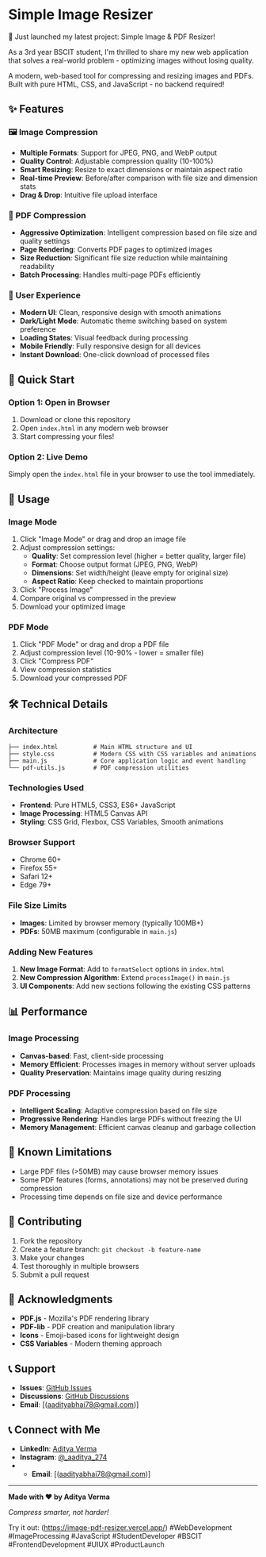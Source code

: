 
# Simple Image Resizer

🚀 Just launched my latest project: Simple Image & PDF Resizer!

As a 3rd year BSCIT student, I'm thrilled to share my new web application that solves a real-world problem - optimizing images without losing quality.


A modern, web-based tool for compressing and resizing images and PDFs. Built with pure HTML, CSS, and JavaScript - no backend required!

## ✨ Features

### 🖼️ Image Compression
- **Multiple Formats**: Support for JPEG, PNG, and WebP output
- **Quality Control**: Adjustable compression quality (10-100%)
- **Smart Resizing**: Resize to exact dimensions or maintain aspect ratio
- **Real-time Preview**: Before/after comparison with file size and dimension stats
- **Drag & Drop**: Intuitive file upload interface

### 📄 PDF Compression
- **Aggressive Optimization**: Intelligent compression based on file size and quality settings
- **Page Rendering**: Converts PDF pages to optimized images
- **Size Reduction**: Significant file size reduction while maintaining readability
- **Batch Processing**: Handles multi-page PDFs efficiently

### 🎨 User Experience
- **Modern UI**: Clean, responsive design with smooth animations
- **Dark/Light Mode**: Automatic theme switching based on system preference
- **Loading States**: Visual feedback during processing
- **Mobile Friendly**: Fully responsive design for all devices
- **Instant Download**: One-click download of processed files

## 🚀 Quick Start

### Option 1: Open in Browser
1. Download or clone this repository
2. Open `index.html` in any modern web browser
3. Start compressing your files!

### Option 2: Live Demo
Simply open the `index.html` file in your browser to use the tool immediately.

## 📖 Usage

### Image Mode
1. Click "Image Mode" or drag and drop an image file
2. Adjust compression settings:
   - **Quality**: Set compression level (higher = better quality, larger file)
   - **Format**: Choose output format (JPEG, PNG, WebP)
   - **Dimensions**: Set width/height (leave empty for original size)
   - **Aspect Ratio**: Keep checked to maintain proportions
3. Click "Process Image"
4. Compare original vs compressed in the preview
5. Download your optimized image

### PDF Mode
1. Click "PDF Mode" or drag and drop a PDF file
2. Adjust compression level (10-90% - lower = smaller file)
3. Click "Compress PDF"
4. View compression statistics
5. Download your compressed PDF

## 🛠️ Technical Details

### Architecture
```
├── index.html          # Main HTML structure and UI
├── style.css           # Modern CSS with CSS variables and animations
├── main.js             # Core application logic and event handling
└── pdf-utils.js        # PDF compression utilities
```

### Technologies Used
- **Frontend**: Pure HTML5, CSS3, ES6+ JavaScript
- **Image Processing**: HTML5 Canvas API
- **Styling**: CSS Grid, Flexbox, CSS Variables, Smooth animations

### Browser Support
- Chrome 60+
- Firefox 55+
- Safari 12+
- Edge 79+

### File Size Limits
- **Images**: Limited by browser memory (typically 100MB+)
- **PDFs**: 50MB maximum (configurable in `main.js`)



### Adding New Features
1. **New Image Format**: Add to `formatSelect` options in `index.html`
2. **New Compression Algorithm**: Extend `processImage()` in `main.js`
3. **UI Components**: Add new sections following the existing CSS patterns

## 📊 Performance

### Image Processing
- **Canvas-based**: Fast, client-side processing
- **Memory Efficient**: Processes images in memory without server uploads
- **Quality Preservation**: Maintains image quality during resizing

### PDF Processing
- **Intelligent Scaling**: Adaptive compression based on file size
- **Progressive Rendering**: Handles large PDFs without freezing the UI
- **Memory Management**: Efficient canvas cleanup and garbage collection

## 🐛 Known Limitations

- Large PDF files (>50MB) may cause browser memory issues
- Some PDF features (forms, annotations) may not be preserved during compression
- Processing time depends on file size and device performance

## 🤝 Contributing

1. Fork the repository
2. Create a feature branch: `git checkout -b feature-name`
3. Make your changes
4. Test thoroughly in multiple browsers
5. Submit a pull request

## 🙏 Acknowledgments

- **PDF.js** - Mozilla's PDF rendering library
- **PDF-lib** - PDF creation and manipulation library
- **Icons** - Emoji-based icons for lightweight design
- **CSS Variables** - Modern theming approach

## 📞 Support

- **Issues**: [GitHub Issues](https://github.com/Aadi-bro/image-compressor/issues)
- **Discussions**: [GitHub Discussions](https://github.com/Aadi-bro/image-compressor/discussions)
- **Email**: [(aadityabhai78@gmail.com)]

## 📞 Connect with Me

- **LinkedIn**: [Aditya Verma](https://www.linkedin.com/in/adityaverma72081)
- **Instagram**: [@_aaditya_274](https://www.instagram.com/_aaditya_274)
- - **Email**: [(aadityabhai78@gmail.com)]

---

**Made with ❤️ by Aditya Verma**

*Compress smarter, not harder!*


Try it out: (https://image-pdf-resizer.vercel.app/)
#WebDevelopment #ImageProcessing #JavaScript #StudentDeveloper #BSCIT #FrontendDevelopment #UIUX #ProductLaunch


